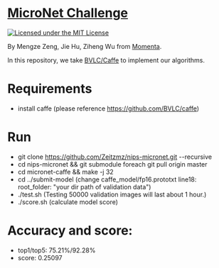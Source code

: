 # [MicroNet Challenge](https://micronet-challenge.github.io/)

[![Licensed under the MIT License](https://img.shields.io/badge/License-MIT-blue.svg)](https://github.com/Zeitzmz/nips-micronet/blob/master/LICENSE)

By Mengze Zeng, Jie Hu, Ziheng Wu from [Momenta](https://www.momenta.ai/). 

In this repository, we take [BVLC/Caffe](https://caffe.berkeleyvision.org/) to implement our algorithms.

# Requirements
- install caffe (please reference https://github.com/BVLC/caffe)


# Run
- git clone https://github.com/Zeitzmz/nips-micronet.git --recursive
- cd nips-micronet && git submodule foreach git pull origin master
- cd micronet-caffe && make -j 32
- cd ../submit-model (change caffe_model/fp16.prototxt line18: root_folder: "your dir path of validation data") 
- ./test.sh (Testing 50000 validation images will last about 1 hour.)
- ./score.sh (calculate model score)

# Accuracy and score:
- top1/top5: 75.21%/92.28%
- score: 0.25097 
